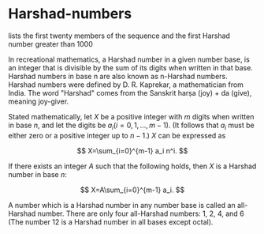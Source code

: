 # Harshad-numbers
lists the first twenty members of the sequence and the first Harshad number greater than 1000

In recreational mathematics, a Harshad number in a given number base, is an integer that is divisible by the sum of its digits when written in that base. Harshad numbers in base n are also known as n-Harshad numbers. Harshad numbers were defined by D. R. Kaprekar, a mathematician from India. The word "Harshad" comes from the Sanskrit harṣa (joy) + da (give), meaning joy-giver. 

Stated mathematically, let $X$ be a positive integer with $m$ digits when written in base $n$, and let the digits be $a_i (i = 0, 1, ..., m − 1)$. (It follows that $a_i$ must be either zero or a positive integer up to $n − 1$.) $X$ can be expressed as

$$
X=\sum_{i=0}^{m-1} a_i n^i.
$$

If there exists an integer $A$ such that the following holds, then $X$ is a Harshad number in base $n$:

$$
X=A\sum_{i=0}^{m-1} a_i.
$$

A number which is a Harshad number in any number base is called an all-Harshad number. There are only four all-Harshad numbers: 1, 2, 4, and 6 (The number 12 is a Harshad number in all bases except octal).
